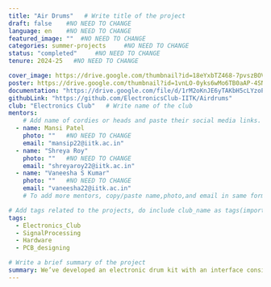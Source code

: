 ```yaml
---
title: "Air Drums"   # Write title of the project
draft: false    #NO NEED TO CHANGE
language: en    #NO NEED TO CHANGE
featured_image: ""  #NO NEED TO CHANGE
categories: summer-projects     #NO NEED TO CHANGE
status: "completed"     #NO NEED TO CHANGE
tenure: 2024-25   #NO NEED TO CHANGE

cover_image: https://drive.google.com/thumbnail?id=18eYxbTZ468-7pvszBOVqqCDSK-GphQQf&sz=w1000
poster: https://drive.google.com/thumbnail?id=1vnLO-0yks6wMo6TB0aAP-4SNjywNERjr&sz=w1000     
documentation: "https://drive.google.com/file/d/1rM2oKnJE6yTAKbH5cLYzoPUPXJowq-f_/view?usp=sharing"
githubLink: "https://github.com/ElectronicsClub-IITK/Airdrums"
club: "Electronics Club"   # Write name of the club
mentors:
    # Add name of cordies or heads and paste their social media links.
  - name: Mansi Patel
    photo: ""   #NO NEED TO CHANGE
    email: "mansip22@iitk.ac.in"
  - name: "Shreya Roy"
    photo: ""   #NO NEED TO CHANGE
    email: "shreyaroy22@iitk.ac.in"
  - name: "Vaneesha S Kumar"
    photo: ""   #NO NEED TO CHANGE
    email: "vaneesha22@iitk.ac.in"
    # To add more mentors, copy/paste name,photo,and email in same format as above.

# Add tags related to the projects, do include club_name as tags(important)
tags: 
  - Electronics_Club
  - SignalProcessing
  - Hardware
  - PCB_designing    

# Write a brief summary of the project
summary: We’ve developed an electronic drum kit with an interface consisting of two drumsticks, each equipped with an Inertial Measurement Unit sensor. The traditional drum pads or any striking surface are omitted. When a drumstick downstroke is detected, drum sounds purely synthesized by the pygame will be played. The drum kit features six types of sounds—hi-hat, snare, hi-toms, crash, lo-toms, ride. Fundamentally, the project comprises of these core layers that require integration- fabrication of drumsticks, drumstick motion sensing, master and peripheral device communication via Bluetooth, audio synthesis program and a frontend for the application to allow for user inputs. As extension goals, we plan on allowing some way for users to give inputs for the kick drum, but for now we plan on focusing on the snare drums, cymbals and the tom-tom drums. As a result of this device, we hope to decrease the noise created by an actual drum-kit, increase the portability and completely eliminate the set up time.
---
```

